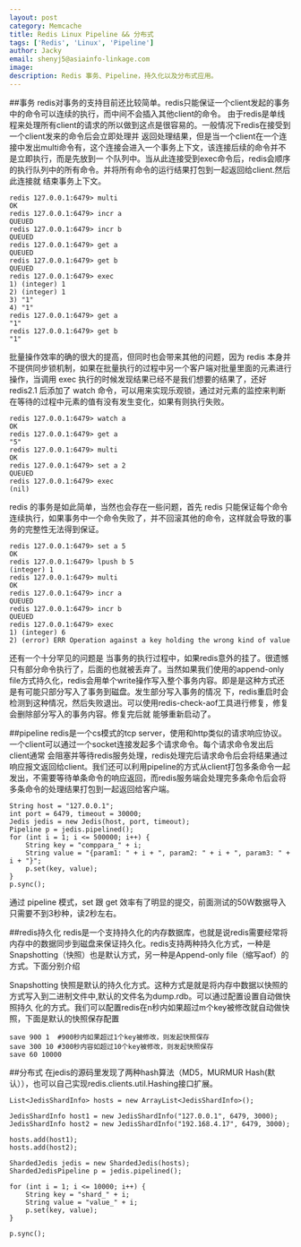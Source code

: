 ```yaml
---
layout: post
category: Memcache
title: Redis Linux Pipeline && 分布式
tags: ['Redis', 'Linux', 'Pipeline']
author: Jacky
email: shenyj5@asiainfo-linkage.com
image:
description: Redis 事务、Pipeline，持久化以及分布式应用。
---
```


##事务
redis对事务的支持目前还比较简单。redis只能保证一个client发起的事务中的命令可以连续的执行，而中间不会插入其他client的命令。 由于redis是单线程来处理所有client的请求的所以做到这点是很容易的。一般情况下redis在接受到一个client发来的命令后会立即处理并 返回处理结果，但是当一个client在一个连接中发出multi命令有，这个连接会进入一个事务上下文，该连接后续的命令并不是立即执行，而是先放到一 个队列中。当从此连接受到exec命令后，redis会顺序的执行队列中的所有命令。并将所有命令的运行结果打包到一起返回给client.然后此连接就 结束事务上下文。

	redis 127.0.0.1:6479> multi
	OK
	redis 127.0.0.1:6479> incr a
	QUEUED
	redis 127.0.0.1:6479> incr b
	QUEUED
	redis 127.0.0.1:6479> get a
	QUEUED
	redis 127.0.0.1:6479> get b
	QUEUED
	redis 127.0.0.1:6479> exec
	1) (integer) 1
	2) (integer) 1
	3) "1"
	4) "1"
	redis 127.0.0.1:6479> get a
	"1"
	redis 127.0.0.1:6479> get b
	"1"

批量操作效率的确的很大的提高，但同时也会带来其他的问题，因为 redis 本身并不提供同步锁机制，如果在批量执行的过程中另一个客户端对批量里面的元素进行操作，当调用 exec 执行的时候发现结果已经不是我们想要的结果了，还好 redis2.1 后添加了 watch 命令，可以用来实现乐观锁，通过对元素的监控来判断在等待的过程中元素的值有没有发生变化，如果有则执行失败。

	redis 127.0.0.1:6479> watch a
	OK
	redis 127.0.0.1:6479> get a
	"5"
	redis 127.0.0.1:6479> multi
	OK
	redis 127.0.0.1:6479> set a 2
	QUEUED
	redis 127.0.0.1:6479> exec
	(nil)

redis 的事务是如此简单，当然也会存在一些问题，首先 redis 只能保证每个命令连续执行，如果事务中一个命令失败了，并不回滚其他的命令，这样就会导致的事务的完整性无法得到保证。

	redis 127.0.0.1:6479> set a 5
	OK
	redis 127.0.0.1:6479> lpush b 5
	(integer) 1
	redis 127.0.0.1:6479> multi
	OK
	redis 127.0.0.1:6479> incr a
	QUEUED
	redis 127.0.0.1:6479> incr b
	QUEUED
	redis 127.0.0.1:6479> exec
	1) (integer) 6
	2) (error) ERR Operation against a key holding the wrong kind of value

还有一个十分罕见的问题是 当事务的执行过程中，如果redis意外的挂了。很遗憾只有部分命令执行了，后面的也就被丢弃了。当然如果我们使用的append-only file方式持久化，redis会用单个write操作写入整个事务内容。即是是这种方式还是有可能只部分写入了事务到磁盘。发生部分写入事务的情况 下，redis重启时会检测到这种情况，然后失败退出。可以使用redis-check-aof工具进行修复，修复会删除部分写入的事务内容。修复完后就 能够重新启动了。

##pipeline
redis是一个cs模式的tcp server，使用和http类似的请求响应协议。一个client可以通过一个socket连接发起多个请求命令。每个请求命令发出后client通常 会阻塞并等待redis服务处理，redis处理完后请求命令后会将结果通过响应报文返回给client。我们还可以利用pipeline的方式从client打包多条命令一起发出，不需要等待单条命令的响应返回，而redis服务端会处理完多条命令后会将多条命令的处理结果打包到一起返回给客户端。

	String host = "127.0.0.1";
	int port = 6479, timeout = 30000;
	Jedis jedis = new Jedis(host, port, timeout);
	Pipeline p = jedis.pipelined();
	for (int i = 1; i <= 500000; i++) {
		String key = "comppara_" + i;
		String value = "{param1: " + i + ", param2: " + i + ", param3: " + i + "}";
		p.set(key, value);
	}
	p.sync();

通过 pipeline 模式，set 跟 get 效率有了明显的提交，前面测试的50W数据导入只需要不到3秒种，读2秒左右。

##redis持久化
redis是一个支持持久化的内存数据库，也就是说redis需要经常将内存中的数据同步到磁盘来保证持久化。redis支持两种持久化方式，一种是 Snapshotting（快照）也是默认方式，另一种是Append-only file（缩写aof）的方式。下面分别介绍

Snapshotting
快照是默认的持久化方式。这种方式是就是将内存中数据以快照的方式写入到二进制文件中,默认的文件名为dump.rdb。可以通过配置设置自动做快照持久 化的方式。我们可以配置redis在n秒内如果超过m个key被修改就自动做快照，下面是默认的快照保存配置

	save 900 1  #900秒内如果超过1个key被修改，则发起快照保存
	save 300 10 #300秒内容如超过10个key被修改，则发起快照保存
	save 60 10000

##分布式
在jedis的源码里发现了两种hash算法（MD5，MURMUR Hash(默认）），也可以自己实现redis.clients.util.Hashing接口扩展。

	List<JedisShardInfo> hosts = new ArrayList<JedisShardInfo>();
	
	JedisShardInfo host1 = new JedisShardInfo("127.0.0.1", 6479, 3000);
	JedisShardInfo host2 = new JedisShardInfo("192.168.4.17", 6479, 3000);
	
	hosts.add(host1);
	hosts.add(host2);
	
	ShardedJedis jedis = new ShardedJedis(hosts);
	ShardedJedisPipeline p = jedis.pipelined();
	
	for (int i = 1; i <= 10000; i++) {
		String key = "shard_" + i;
		String value = "value_" + i;
		p.set(key, value);
	}
	
	p.sync();